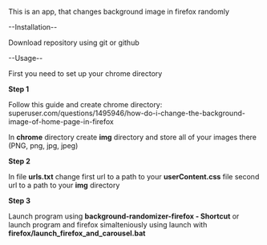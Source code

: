 This is an app, that changes background image in firefox randomly

--Installation--

Download repository using git or github


--Usage--

First you need to set up your chrome directory

**Step 1** 

Follow this guide and create chrome directory: superuser.com/questions/1495946/how-do-i-change-the-background-image-of-home-page-in-firefox

In **chrome** directory create **img** directory and store all of your images there (PNG, png, jpg, jpeg)

**Step 2**

In file **urls.txt** change first url to a path to your **userContent.css** file
                            second url to a path to your **img** directory

**Step 3**

Launch program using **background-randomizer-firefox - Shortcut** or launch program and firefox simalteniously using launch with **firefox/launch_firefox_and_carousel.bat**
